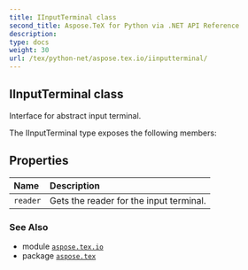 ```yaml
---
title: IInputTerminal class
second_title: Aspose.TeX for Python via .NET API Reference
description: 
type: docs
weight: 30
url: /tex/python-net/aspose.tex.io/iinputterminal/
---
```


## IInputTerminal class

Interface for abstract input terminal.



The IInputTerminal type exposes the following members:
## Properties
| Name | Description |
| :- | :- |
| `reader` | Gets the reader for the input terminal. |

### See Also

* module [`aspose.tex.io`](/tex/python-net/aspose.tex.io/)
* package [`aspose.tex`](/tex/python-net/)


